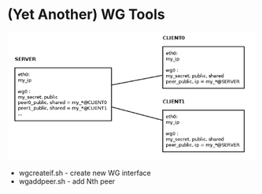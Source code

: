# (Yet Another) WG Tools

![schema](images/wg_router.png)

* wgcreateif.sh - create new WG interface
* wgaddpeer.sh - add Nth peer
